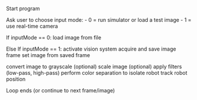 Start program

Ask user to choose input mode:
    - 0 = run simulator or load a test image
    - 1 = use real-time camera

  If inputMode == 0:
      load image from file
    
  Else If inputMode == 1:
      activate vision system
      acquire and save image frame
      set image from saved frame

convert image to grayscale (optional)
scale image (optional)
apply filters (low-pass, high-pass)
perform color separation to isolate robot
track robot position

Loop ends (or continue to next frame/image)
